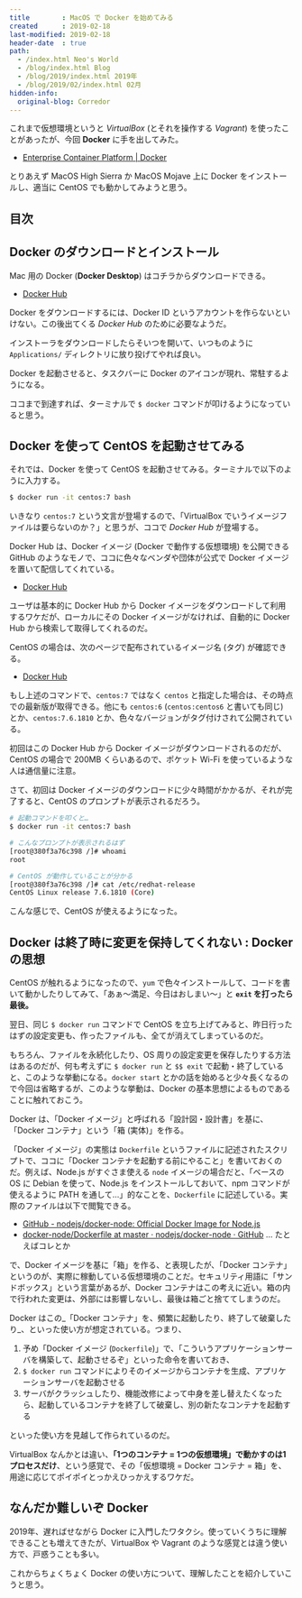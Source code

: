 ```yaml
---
title        : MacOS で Docker を始めてみる
created      : 2019-02-18
last-modified: 2019-02-18
header-date  : true
path:
  - /index.html Neo's World
  - /blog/index.html Blog
  - /blog/2019/index.html 2019年
  - /blog/2019/02/index.html 02月
hidden-info:
  original-blog: Corredor
---
```


これまで仮想環境というと _VirtualBox_ (とそれを操作する _Vagrant_) を使ったことがあったが、今回 **Docker** に手を出してみた。

- [Enterprise Container Platform | Docker](https://www.docker.com/)

とりあえず MacOS High Sierra か MacOS Mojave 上に Docker をインストールし、適当に CentOS でも動かしてみようと思う。

## 目次

## Docker のダウンロードとインストール

Mac 用の Docker (**Docker Desktop**) はコチラからダウンロードできる。

- [Docker Hub](https://store.docker.com/editions/community/docker-ce-desktop-mac)

Docker をダウンロードするには、Docker ID というアカウントを作らないといけない。この後出てくる _Docker Hub_ のために必要なようだ。

インストーラをダウンロードしたらそいつを開いて、いつものように `Applications/` ディレクトリに放り投げてやれば良い。

Docker を起動させると、タスクバーに Docker のアイコンが現れ、常駐するようになる。

ココまで到達すれば、ターミナルで `$ docker` コマンドが叩けるようになっていると思う。

## Docker を使って CentOS を起動させてみる

それでは、Docker を使って CentOS を起動させてみる。ターミナルで以下のように入力する。

```bash
$ docker run -it centos:7 bash
```

いきなり `centos:7` という文言が登場するので、「VirtualBox でいうイメージファイルは要らないのか？」と思うが、ココで _Docker Hub_ が登場する。

Docker Hub は、Docker イメージ (Docker で動作する仮想環境) を公開できる GitHub のようなモノで、ココに色々なベンダや団体が公式で Docker イメージを置いて配信してくれている。

- [Docker Hub](https://hub.docker.com/)

ユーザは基本的に Docker Hub から Docker イメージをダウンロードして利用するワケだが、ローカルにその Docker イメージがなければ、自動的に Docker Hub から検索して取得してくれるのだ。

CentOS の場合は、次のページで配布されているイメージ名 (タグ) が確認できる。

- [Docker Hub](https://hub.docker.com/_/centos)

もし上述のコマンドで、`centos:7` ではなく `centos` と指定した場合は、その時点での最新版が取得できる。他にも `centos:6` (`centos:centos6` と書いても同じ) とか、`centos:7.6.1810` とか、色々なバージョンがタグ付けされて公開されている。

初回はこの Docker Hub から Docker イメージがダウンロードされるのだが、CentOS の場合で 200MB くらいあるので、ポケット Wi-Fi を使っているような人は通信量に注意。

さて、初回は Docker イメージのダウンロードに少々時間がかかるが、それが完了すると、CentOS のプロンプトが表示されるだろう。

```bash
# 起動コマンドを叩くと…
$ docker run -it centos:7 bash

# こんなプロンプトが表示されるはず
[root@380f3a76c398 /]# whoami
root

# CentOS が動作していることが分かる
[root@380f3a76c398 /]# cat /etc/redhat-release
CentOS Linux release 7.6.1810 (Core)
```

こんな感じで、CentOS が使えるようになった。

## Docker は終了時に変更を保持してくれない : Docker の思想

CentOS が触れるようになったので、`yum` で色々インストールして、コードを書いて動かしたりしてみて、「あぁ〜満足、今日はおしまい〜」と **`exit` を打ったら最後。**

翌日、同じ `$ docker run` コマンドで CentOS を立ち上げてみると、昨日行ったはずの設定変更も、作ったファイルも、全てが消えてしまっているのだ。

もちろん、ファイルを永続化したり、OS 周りの設定変更を保存したりする方法はあるのだが、何も考えずに `$ docker run` と `$$ exit` で起動・終了していると、このような挙動になる。`docker start` とかの話を始めると少々長くなるので今回は省略するが、このような挙動は、Docker の基本思想によるものであることに触れておこう。

Docker は、「Docker イメージ」と呼ばれる「設計図・設計書」を基に、「Docker コンテナ」という「箱 (実体)」を作る。

「Docker イメージ」の実態は `Dockerfile` というファイルに記述されたスクリプトで、ココに「Docker コンテナを起動する前にやること」を書いておくのだ。例えば、Node.js がすぐさま使える `node` イメージの場合だと、「ベースの OS に Debian を使って、Node.js をインストールしておいて、npm コマンドが使えるように PATH を通して…」的なことを、`Dockerfile` に記述している。実際のファイルは以下で閲覧できる。

- [GitHub - nodejs/docker-node: Official Docker Image for Node.js](https://github.com/nodejs/docker-node)
- [docker-node/Dockerfile at master · nodejs/docker-node · GitHub](https://github.com/nodejs/docker-node/blob/master/10/jessie/Dockerfile) … たとえばコレとか

で、Docker イメージを基に「箱」を作る、と表現したが、「Docker コンテナ」というのが、実際に稼動している仮想環境のことだ。セキュリティ用語に「サンドボックス」という言葉があるが、Docker コンテナはこの考えに近い。箱の内で行われた変更は、外部には影響しないし、最後は箱ごと捨ててしまうのだ。

Docker はこの_「Docker コンテナ」を、頻繁に起動したり、終了して破棄したり_、といった使い方が想定されている。つまり、

1. 予め「Docker イメージ (`Dockerfile`)」で、「こういうアプリケーションサーバを構築して、起動させるぞ」といった命令を書いておき、
2. `$ docker run` コマンドによりそのイメージからコンテナを生成、アプリケーションサーバを起動させる
3. サーバがクラッシュしたり、機能改修によって中身を差し替えたくなったら、起動しているコンテナを終了して破棄し、別の新たなコンテナを起動する

といった使い方を見越して作られているのだ。

VirtualBox なんかとは違い、**「1つのコンテナ = 1つの仮想環境」で動かすのは1プロセスだけ**、という感覚で、その「仮想環境 = Docker コンテナ = 箱」を、用途に応じてポイポイとっかえひっかえするワケだ。

## なんだか難しいぞ Docker

2019年、遅ればせながら Docker に入門したワタクシ。使っていくうちに理解できることも増えてきたが、VirtualBox や Vagrant のような感覚とは違う使い方で、戸惑うことも多い。

これからちょくちょく Docker の使い方について、理解したことを紹介していこうと思う。
